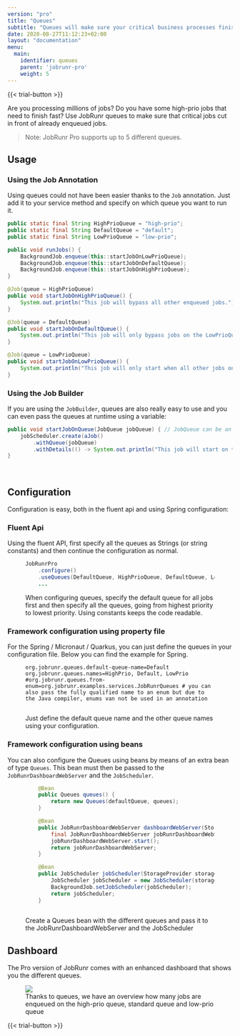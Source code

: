 ```yaml
---
version: "pro"
title: "Queues"
subtitle: "Queues will make sure your critical business processes finish on-time."
date: 2020-08-27T11:12:23+02:00
layout: "documentation"
menu: 
  main: 
    identifier: queues
    parent: 'jobrunr-pro'
    weight: 5
---
```

{{< trial-button >}}

Are you processing millions of jobs? Do you have some high-prio jobs that need to finish fast? Use JobRunr queues to make sure that critical jobs cut in front of already enqueued jobs.

> Note: JobRunr Pro supports up to 5 different queues.

## Usage
### Using the Job Annotation
Using queues could not have been easier thanks to the `Job` annotation. Just add it to your service method and specify on which queue you want to run it.

```java
public static final String HighPrioQueue = "high-prio";
public static final String DefaultQueue = "default";
public static final String LowPrioQueue = "low-prio";

public void runJobs() {
    BackgroundJob.enqueue(this::startJobOnLowPrioQueue);
    BackgroundJob.enqueue(this::startJobOnDefaultQueue);
    BackgroundJob.enqueue(this::startJobOnHighPrioQueue);
}

@Job(queue = HighPrioQueue)
public void startJobOnHighPrioQueue() {
    System.out.println("This job will bypass all other enqueued jobs.");
}

@Job(queue = DefaultQueue)
public void startJobOnDefaultQueue() {
    System.out.println("This job will only bypass jobs on the LowPrioQueue");
}

@Job(queue = LowPrioQueue)
public void startJobOnLowPrioQueue() {
    System.out.println("This job will only start when all other jobs on the HighPrioQueue and DefaultQueue are finished.");
}

```


### Using the Job Builder
If you are using the `JobBuilder`, queues are also really easy to use and you can even pass the queues at runtime using a variable:

```java
public void startJobOnQueue(JobQueue jobQueue) { // JobQueue can be an enum value
    jobScheduler.create(aJob()
        .withQueue(jobQueue)
        .withDetails(() -> System.out.println("This job will start on the given queue"));
}
```

<br/>

## Configuration
Configuration is easy, both in the fluent api and using Spring configuration:

### Fluent Api
Using the fluent API, first specify all the queues as Strings (or string constants) and then continue the configuration as normal.

<figure>

```java
JobRunrPro
    .configure()
    .useQueues(DefaultQueue, HighPrioQueue, DefaultQueue, LowPrioQueue)
    ...
```
<figcaption>When configuring queues, specify the default queue for all jobs first and then specify all the queues, going from highest priority to lowest priority. Using constants keeps the code readable.</figcaption>
</figure>

### Framework configuration using property file
For the Spring / Micronaut / Quarkus, you can just define the queues in your configuration file. Below you can find the example for Spring.

<figure>

```
org.jobrunr.queues.default-queue-name=Default
org.jobrunr.queues.names=HighPrio, Default, LowPrio
#org.jobrunr.queues.from-enum=org.jobrunr.examples.services.JobRunrQueues # you can also pass the fully qualified name to an enum but due to the Java compiler, enums van not be used in an annotation
  
```
<figcaption>Just define the default queue name and the other queue names using your configuration.</figcaption>
</figure>



### Framework configuration using beans
You can also configure the Queues using beans by means of an extra bean of type `Queues`. This bean must then be passed to the `JobRunrDashboardWebServer` and the `JobScheduler`.

<figure>

```java
    @Bean
    public Queues queues() {
        return new Queues(defaultQueue, queues);
    }

    @Bean
    public JobRunrDashboardWebServer dashboardWebServer(StorageProvider storageProvider, JsonMapper jsonMapper, Queues queues) {
        final JobRunrDashboardWebServer jobRunrDashboardWebServer = new JobRunrDashboardWebServer(storageProvider, jsonMapper, queues);
        jobRunrDashboardWebServer.start();
        return jobRunrDashboardWebServer;
    }

    @Bean
    public JobScheduler jobScheduler(StorageProvider storageProvider, Queues queues) {
        JobScheduler jobScheduler = new JobScheduler(storageProvider, queues);
        BackgroundJob.setJobScheduler(jobScheduler);
        return jobScheduler;
    }
  
```
<figcaption>Create a Queues bean with the different queues and pass it to the JobRunrDashboardWebServer and the JobScheduler</figcaption>
</figure>



## Dashboard

The Pro version of JobRunr comes with an enhanced dashboard that shows you the different queues.
<figure>
<img src="/documentation/jobrunr-pro-enqueued.webp" class="kg-image">
<figcaption>Thanks to queues, we have an overview how many jobs are enqueued on the high-prio queue, standard queue and low-prio queue</figcaption>
</figure>

{{< trial-button >}}